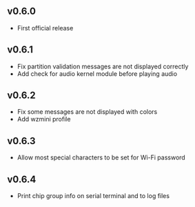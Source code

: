 ## v0.6.0

- First official release

## v0.6.1

- Fix partition validation messages are not displayed correctly
- Add check for audio kernel module before playing audio

## v0.6.2

- Fix some messages are not displayed with colors
- Add wzmini profile

## v0.6.3

- Allow most special characters to be set for Wi-Fi password

## v0.6.4

- Print chip group info on serial terminal and to log files
